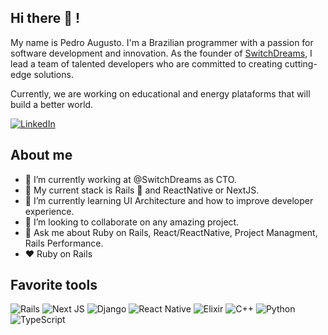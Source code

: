 ## Hi there :wave: !

My name is Pedro Augusto. I'm a Brazilian programmer with a passion for software development and innovation. 
As the founder of [SwitchDreams](https://switchdreams.com.br/), I lead a team of talented developers who are committed to creating cutting-edge solutions.

Currently, we are working on educational and energy plataforms that will build a better world.

[![LinkedIn](https://img.shields.io/badge/linkedin-%230077B5.svg?style=for-the-badge&logo=linkedin&logoColor=white)](https://www.linkedin.com/in/pedro-augusto-ramalho-duarte-1a12b458/)

## About me
- 🔭 I’m currently working at @SwitchDreams as CTO.
- 🧰 My current stack is Rails 🚆 and ReactNative or NextJS.
- 🌱 I’m currently learning UI Architecture and how to improve developer experience.
- 👯 I’m looking to collaborate on any amazing project.
- 💬 Ask me about Ruby on Rails, React/ReactNative, Project Managment, Rails Performance.
- ♥️  Ruby on Rails

## Favorite tools

![Rails](https://img.shields.io/badge/rails-%23CC0000.svg?style=for-the-badge&logo=ruby-on-rails&logoColor=white)
![Next JS](https://img.shields.io/badge/Next-black?style=for-the-badge&logo=next.js&logoColor=white)
![Django](https://img.shields.io/badge/django-%23092E20.svg?style=for-the-badge&logo=django&logoColor=white)
![React Native](https://img.shields.io/badge/react_native-%2320232a.svg?style=for-the-badge&logo=react&logoColor=%2361DAFB)
![Elixir](https://img.shields.io/badge/elixir-%234B275F.svg?style=for-the-badge&logo=elixir&logoColor=white)
![C++](https://img.shields.io/badge/c++-%2300599C.svg?style=for-the-badge&logo=c%2B%2B&logoColor=white)
![Python](https://img.shields.io/badge/python-%2314354C.svg?style=for-the-badge&logo=python&logoColor=white)
![TypeScript](https://img.shields.io/badge/typescript-%23007ACC.svg?style=for-the-badge&logo=typescript&logoColor=white)

